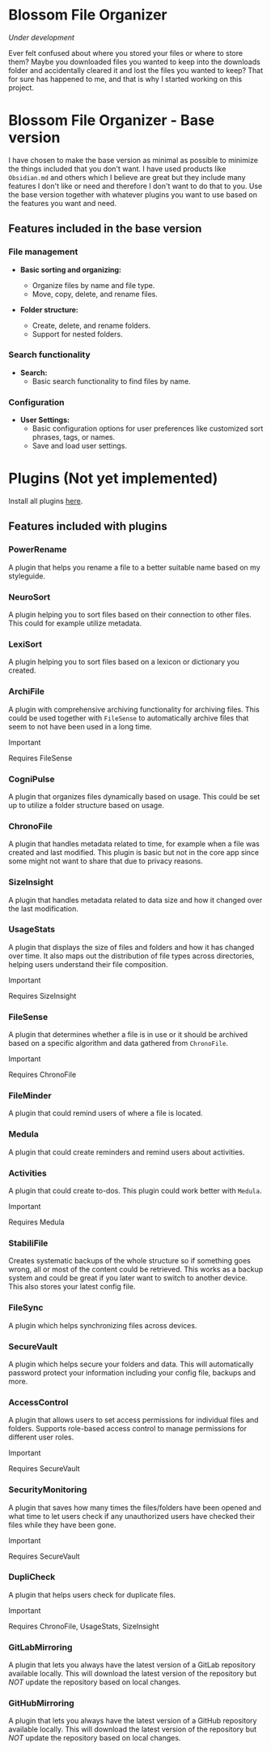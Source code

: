 # Blossom File Organizer

_Under development_

Ever felt confused about where you stored your files or where to store them? Maybe you downloaded files you wanted to keep into the downloads folder and accidentally cleared it and lost the files you wanted to keep? That for sure has happened to me, and that is why I started working on this project.

# Blossom File Organizer - Base version

I have chosen to make the base version as minimal as possible to minimize the things included that you don't want. I have used products like `Obsidian.md` and others which I believe are great but they include many features I don't like or need and therefore I don't want to do that to you. Use the base version together with whatever plugins you want to use based on the features you want and need.

## Features included in the base version

### File management

- **Basic sorting and organizing:**

  - Organize files by name and file type.
  - Move, copy, delete, and rename files.

- **Folder structure:**
  - Create, delete, and rename folders.
  - Support for nested folders.

### Search functionality

- **Search:**
  - Basic search functionality to find files by name.

### Configuration

- **User Settings:**
  - Basic configuration options for user preferences like customized sort phrases, tags, or names.
  - Save and load user settings.

# Plugins (Not yet implemented)

Install all plugins [here](https://github.com/pontushenriksson/blossom_plugins).

## Features included with plugins

### PowerRename

A plugin that helps you rename a file to a better suitable name based on my styleguide.

### NeuroSort

A plugin helping you to sort files based on their connection to other files. This could for example utilize metadata.

### LexiSort

A plugin helping you to sort files based on a lexicon or dictionary you created.

### ArchiFile

A plugin with comprehensive archiving functionality for archiving files. This could be used together with `FileSense` to automatically archive files that seem to not have been used in a long time.

> [!IMPORTANT]
> Requires FileSense

### CogniPulse

A plugin that organizes files dynamically based on usage. This could be set up to utilize a folder structure based on usage.

### ChronoFile

A plugin that handles metadata related to time, for example when a file was created and last modified. This plugin is basic but not in the core app since some might not want to share that due to privacy reasons.

### SizeInsight

A plugin that handles metadata related to data size and how it changed over the last modification.

### UsageStats

A plugin that displays the size of files and folders and how it has changed over time. It also maps out the distribution of file types across directories, helping users understand their file composition.

> [!IMPORTANT]
> Requires SizeInsight

### FileSense

A plugin that determines whether a file is in use or it should be archived based on a specific algorithm and data gathered from `ChronoFile`.

> [!IMPORTANT]
> Requires ChronoFile

### FileMinder

A plugin that could remind users of where a file is located.

### Medula

A plugin that could create reminders and remind users about activities.

### Activities

A plugin that could create to-dos. This plugin could work better with `Medula`.

> [!IMPORTANT]
> Requires Medula

### StabiliFile

Creates systematic backups of the whole structure so if something goes wrong, all or most of the content could be retrieved. This works as a backup system and could be great if you later want to switch to another device. This also stores your latest config file.

### FileSync

A plugin which helps synchronizing files across devices.

### SecureVault

A plugin which helps secure your folders and data. This will automatically password protect your information including your config file, backups and more.

### AccessControl

A plugin that allows users to set access permissions for individual files and folders. Supports role-based access control to manage permissions for different user roles.

> [!IMPORTANT]
> Requires SecureVault

### SecurityMonitoring

A plugin that saves how many times the files/folders have been opened and what time to let users check if any unauthorized users have checked their files while they have been gone.

> [!IMPORTANT]
> Requires SecureVault

### DupliCheck

A plugin that helps users check for duplicate files.

> [!IMPORTANT]
> Requires ChronoFile, UsageStats, SizeInsight

### GitLabMirroring

A plugin that lets you always have the latest version of a GitLab repository available locally. This will download the latest version of the repository but _NOT_ update the repository based on local changes.

### GitHubMirroring

A plugin that lets you always have the latest version of a GitHub repository available locally. This will download the latest version of the repository but _NOT_ update the repository based on local changes.
